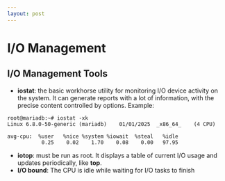 ```yaml
---
layout: post
---
```


# I/O Management

## I/O Management Tools
- **iostat**: the basic workhorse utility for monitoring I/O device activity on the system. It can generate reports with a lot of information, with the precise content controlled by options. Example:
```
root@mariadb:~# iostat -xk
Linux 6.8.0-50-generic (mariadb) 	01/01/2025 	_x86_64_	(4 CPU)

avg-cpu:  %user   %nice %system %iowait  %steal   %idle
           0.25    0.02    1.70    0.08    0.00   97.95
```
- **iotop**: must be run as root. It displays a table of current I/O usage and updates periodically, like **top**.
- **I/O bound**: The CPU is idle while waiting for I/O tasks to finish 